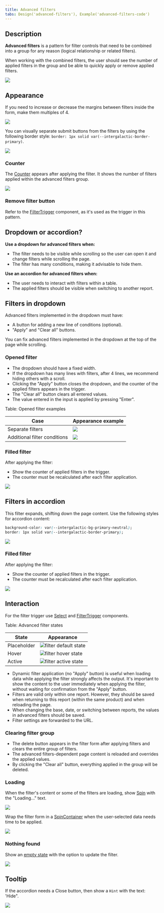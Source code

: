 ```yaml
---
title: Advanced filters
tabs: Design('advanced-filters'), Example('advanced-filters-code')
---
```


## Description

**Advanced filters** is a pattern for filter controls that need to be combined into a group for any reason (logical relationship or related filters).

When working with the combined filters, the user should see the number of applied filters in the group and be able to quickly apply or remove applied filters.

![](static/advanced-filters-dropdown-filled.png)

<!-- ### Combination of conditions

Advanced filters can combine the following conditions:

**By logical division:**

- Including/excluding conditions (Include/exclude filters).
- Separate filters (SERP features, etc.).

**By the method of applying the selected filters:**

- Triggered instantly when any filter group is selected.
- Triggered by a button. -->

## Appearance

If you need to increase or decrease the margins between filters inside the form, make them multiples of 4.

![](static/margins.png)

You can visually separate submit buttons from the filters by using the following border style: `border: 1px solid var(--intergalactic-border-primary)`.

![](static/advanced-filters-dropdown2.png)

### Counter

The [Counter](/components/counter/counter) appears after applying the filter. It shows the number of filters applied within the advanced filters group.

![](static/advanced-filter.png)

### Remove filter button

Refer to the [FilterTrigger](/components/filter-trigger/filter-trigger#default-filtertrigger) component, as it's used as the trigger in this pattern.

## Dropdown or accordion?

**Use a dropdown for advanced filters when:**

- The filter needs to be visible while scrolling so the user can open it and change filters while scrolling the page.
- The filter has many conditions, making it advisable to hide them.

**Use an accordion for advanced filters when:**

- The user needs to interact with filters within a table.
- The applied filters should be visible when switching to another report.

## Filters in dropdown

Advanced filters implemented in the dropdown must have:

- A button for adding a new line of conditions (optional).
- "Apply" and "Clear all" buttons.

You can fix advanced filters implemented in the dropdown at the top of the page while scrolling.

### Opened filter

- The dropdown should have a fixed width.
- If the dropdown has many lines with filters, after 4 lines, we recommend hiding others with a scroll.
- Clicking the "Apply" button closes the dropdown, and the counter of the applied filters appears in the trigger.
- The "Clear all" button clears all entered values.
- The value entered in the input is applied by pressing "Enter".

Table: Opened filter examples

| Case                         | Appearance example                         |
| ---------------------------- | ------------------------------------------ |
| Separate filters             | ![](static/advanced-filters-dropdown.png)  |
| Additional filter conditions | ![](static/advanced-filters-dropdown2.png) |

### Filled filter

After applying the filter:

- Show the counter of applied filters in the trigger.
- The counter must be recalculated after each filter application.

![](static/advanced-filters-dropdown-filled.png)

## Filters in accordion

This filter expands, shifting down the page content. Use the following styles for accordion content:

```css
background-color: var(--intergalactic-bg-primary-neutral);
border: 1px solid var(--intergalactic-border-primary);
```

![](static/advanced-filters-apply.png)

### Filled filter

After applying the filter:

- Show the counter of applied filters in the trigger.
- The counter must be recalculated after each filter application.

![](static/advanced-filters-accordion-filled.png)

## Interaction

For the filter trigger use [Select](/components/select/select) and [FilterTrigger](/components/filter-trigger/filter-trigger) components.

Table: Advanced filter states

| State       | Appearance                                         |
| ----------- | -------------------------------------------------- |
| Placeholder | ![filter default state](static/default.png)        |
| Hover       | ![filter hover state](static/hover.png)            |
| Active      | ![filter active state](static/advanced-filter.png) |

- Dynamic filter application (no "Apply" button) is useful when loading data while applying the filter strongly affects the output. It's important to show the content to the user immediately when applying the filter, without waiting for confirmation from the "Apply" button.
- Filters are valid only within one report. However, they should be saved when returning to this report (within the same product) and when reloading the page.
- When changing the base, date, or switching between reports, the values in advanced filters should be saved.
- Filter settings are forwarded to the URL.

### Clearing filter group

- The delete button appears in the filter form after applying filters and clears the entire group of filters.
- The advanced filters-dependent page content is reloaded and overrides the applied values.
- By clicking the "Clear all" button, everything applied in the group will be deleted.

### Loading

When the filter's content or some of the filters are loading, show [Spin](/components/spin/spin) with the "Loading..." text.

![](static/loading.png)

Wrap the filter form in a [SpinContainer](/components/spin-container/spin-container) when the user-selected data needs time to be applied.

![](static/advanced-filters-loading.png)

### Nothing found

Show an [empty state](/components/widget-empty/widget-empty) with the option to update the filter.

![](static/nothing-found-advanced-filters.png)

## Tooltip

If the accordion needs a Close button, then show a `Hint` with the text: 'Hide".

![](static/tooltip-2.png)

